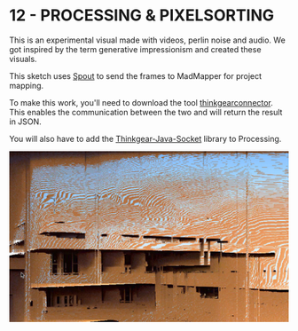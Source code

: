 # 12 - PROCESSING & PIXELSORTING

This is an experimental visual made with videos, perlin noise and audio. We got inspired by the term generative impressionism and created these visuals. 

This sketch uses [Spout](https://spout.zeal.co/) to send the frames to MadMapper for project mapping.

To make this work, you'll need to download the tool [thinkgearconnector](http://developer.neurosky.com/docs/doku.php?id=thinkgear_connector_tgc). This enables the communication between the two and will return the result in JSON.

You will also have to add the [Thinkgear-Java-Socket](https://github.com/borg/ThinkGear-Java-socket) library to Processing.

![example](sketch.png "Example")